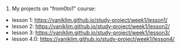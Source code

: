 1. My projects on "from0to1" course:
- lesson 1: https://vaniklim.github.io/study-project/week1/lesson1/
- lesson 2: https://vaniklim.github.io/study-project/week1/lesson2/
- lesson 3: https://vaniklim.github.io/study-project/week1/lesson3/
- lesson 4.0: https://vaniklim.github.io/study-project/week1/lesson4/
